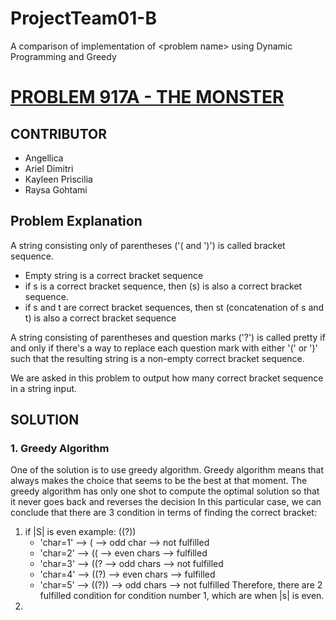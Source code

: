 # ProjectTeam01-B
A comparison of implementation of &lt;problem name> using Dynamic Programming and Greedy

# [PROBLEM 917A - THE MONSTER](https://codeforces.com/problemset/problem/917/A)

## CONTRIBUTOR 
- Angellica 
- Ariel Dimitri 
- Kayleen Priscilia 
- Raysa Gohtami 


## Problem Explanation 
A string consisting only of parentheses ('( and ')') is called bracket sequence. 
- Empty string is a correct bracket sequence
- if s is a correct bracket sequence, then (s) is also a correct bracket sequence.
- if s and t are correct bracket sequences, then st (concatenation of s and t) is also a correct bracket sequence

A string consisting of parentheses and question marks ('?') is called pretty if and only if there's a way to replace each question mark with either '(' or ')' such that the resulting string is a non-empty correct bracket sequence.

We are asked in this problem to output how many correct bracket sequence in a string input. 

## SOLUTION 

### 1. Greedy Algorithm
One of the solution is to use greedy algorithm. Greedy algorithm means that always makes the choice that seems to be the best at that moment. The greedy algorithm has only one shot to compute the optimal solution so that it never goes back and reverses the decision
In this particular case, we can conclude that there are 3 condition in terms of finding the correct bracket: 
1. if |S| is even 
    example: ((?))
    - 'char=1' --> (   --> odd char --> not fulfilled 
    - 'char=2' --> ((  --> even chars --> fulfilled
    - 'char=3' --> ((? --> odd chars --> not fulfilled
    - 'char=4' --> ((?) --> even chars --> fulfilled
    - 'char=5' --> ((?)) --> odd chars --> not fulfilled
    Therefore, there are 2 fulfilled condition for condition number 1, which are when |s| is even. 
2. 
 
